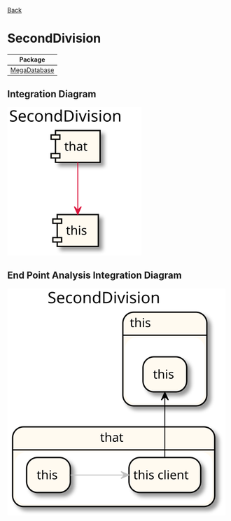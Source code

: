 


[Back](../README.md)

# SecondDivision

| Package |
----|
[MegaDatabase](MegaDatabase/README.md)|

## Integration Diagram
<img src="../../images/SecondDivision-integration.svg">

## End Point Analysis Integration Diagram
<img src="../../images/SecondDivision-integrationepa.svg">

